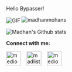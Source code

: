 Hello Bypasser!

<img align="center" alt="GIF" src="https://64.media.tumblr.com/ca9e88da893983165efe900cfe141aba/tumblr_nnx3wcLEKt1qciqqno3_640.gifv" />

<img src="https://komarev.com/ghpvc/?username=madhanmohans" alt="madhanmohans" />

![Madhan's Github stats](https://github-readme-stats.vercel.app/api?username=madhanmohans&show_icons=true)

**Connect with me:**

<p align="left">
<a href="https://instagram.com/mediocremind_" target="blank"><img align="center" src="https://cdn.jsdelivr.net/npm/simple-icons@3.0.1/icons/instagram.svg" alt="mediocremind" height="40" width="40" /></a> &nbsp;&nbsp;
<a href="https://open.spotify.com/user/wo4kcrsub29cxt5a4r6die548" target="blank"><img align="center" src="https://cdn.jsdelivr.net/npm/simple-icons@3.0.1/icons/spotify.svg" alt="madlistener" height="40" width="40" /></a> &nbsp;&nbsp;
<a href="https://www.linkedin.com/in/madhan-mohan-s-330b591a3/" target="blank"><img align="center" src="https://cdn.jsdelivr.net/npm/simple-icons@3.0.1/icons/linkedin.svg" alt="mediocremind" height="40" width="40" /></a> &nbsp;&nbsp;

